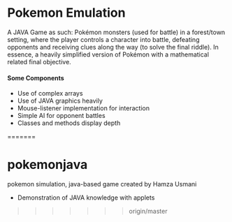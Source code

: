 # Pokemon Emulation

A JAVA Game as such: Pokémon monsters (used for battle) in a forest/town setting, where the player controls a character into battle, defeating opponents and receiving clues along the way (to solve the final riddle). In essence, a heavily simplified version of Pokémon with a mathematical related final objective.

#### Some Components

- Use of complex arrays
- Use of JAVA graphics heavily 
- Mouse-listener implementation for interaction
- Simple AI for opponent battles 
- Classes and methods display depth 

=======
# pokemonjava
pokemon simulation, java-based game created by Hamza Usmani
- Demonstration of JAVA knowledge with applets
>>>>>>> origin/master
